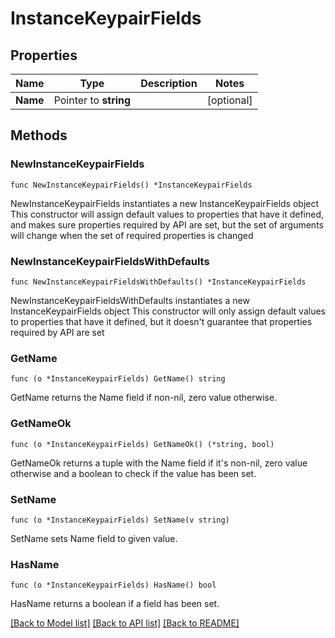 # InstanceKeypairFields

## Properties

Name | Type | Description | Notes
------------ | ------------- | ------------- | -------------
**Name** | Pointer to **string** |  | [optional] 

## Methods

### NewInstanceKeypairFields

`func NewInstanceKeypairFields() *InstanceKeypairFields`

NewInstanceKeypairFields instantiates a new InstanceKeypairFields object
This constructor will assign default values to properties that have it defined,
and makes sure properties required by API are set, but the set of arguments
will change when the set of required properties is changed

### NewInstanceKeypairFieldsWithDefaults

`func NewInstanceKeypairFieldsWithDefaults() *InstanceKeypairFields`

NewInstanceKeypairFieldsWithDefaults instantiates a new InstanceKeypairFields object
This constructor will only assign default values to properties that have it defined,
but it doesn't guarantee that properties required by API are set

### GetName

`func (o *InstanceKeypairFields) GetName() string`

GetName returns the Name field if non-nil, zero value otherwise.

### GetNameOk

`func (o *InstanceKeypairFields) GetNameOk() (*string, bool)`

GetNameOk returns a tuple with the Name field if it's non-nil, zero value otherwise
and a boolean to check if the value has been set.

### SetName

`func (o *InstanceKeypairFields) SetName(v string)`

SetName sets Name field to given value.

### HasName

`func (o *InstanceKeypairFields) HasName() bool`

HasName returns a boolean if a field has been set.


[[Back to Model list]](../README.md#documentation-for-models) [[Back to API list]](../README.md#documentation-for-api-endpoints) [[Back to README]](../README.md)


